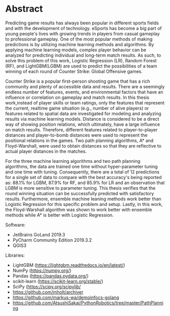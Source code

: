 # Abstract 

Predicting game results has always been popular in different sports fields and with the development of technology. eSports has become a big part of young people's lives with growing trends in players from casual gameplay to professional gameplay. One of the most popular methods of making predictions is by utilizing machine learning methods and algorithms. By applying machine learning models, complex player behavior can be analyzed for predicting individual and long-term match results. As such, to solve this problem of this work, Logistic Regression (LR), Random Forest (RF), and LightGBM(LGBM) are used to predict the possibilities of a team winning of each round of Counter Strike: Global Offensive games. 

Counter Strike is a popular first-person shooting game that has a rich community and plenty of accessible data and results. There are a seemingly endless number of features, events, and environmental factors that have an influence or correlation on gameplay and match results. In this thesis work,instead of player skills or team ratings, only the features that represent the current, realtime game situation (e.g., number of alive players) or features related to spatial data are investigated for modeling and analyzing results via machine learning models. Distance is considered to be a direct way of showing position relations, which ultimately, have a large influence on match results. Therefore, different features related to player-to-player distances and player-to-bomb distances were used to represent the positional relations in the games. Two path planning algorithms, A* and Floyd-Warshall, were used to obtain distances so that they are reflective to actual player distances in the matches.

For the three machine learning algorithms and two path planning algorithms, the data are trained one time without hyper-parameter tuning and one time with tuning. Consequently, there are a total of 12 predictions for a single set of data to compare with the best accuracy's being reported as: 88.1% for LGBM, 87.9% for RF, and 85.9% for LR and an observation that LGBM is more sensitive to parameter tuning. This thesis verifies that the round winning situation can be successfully predicted with satisfactory results. Furthermore, ensemble machine leaning methods work better than Logistic Regression for this specific problem and setup. Lastly, in this work, the Floyd-Warshall algorithm was shown to work better with ensemble methods while A* is better with Logistic Regression.

Software:
- JetBrains GoLand 2019.3
- PyCharm Community Edition 2019.3.2
- QGIS3

Libraries:
- LightGBM (https://lightgbm.readthedocs.io/en/latest/)
- NumPy (https://numpy.org/)
- Pandas (https://pandas.pydata.org/)
- scikit-learn (https://scikit-learn.org/stable/)
- SciPy (https://scipy.org/scipylib/
- https://github.com/mholt/archiver
- https://github.com/markus-wa/demoinfocs-golang
- https://github.com/AtsushiSakai/PythonRobotics/tree/master/PathPlanning

